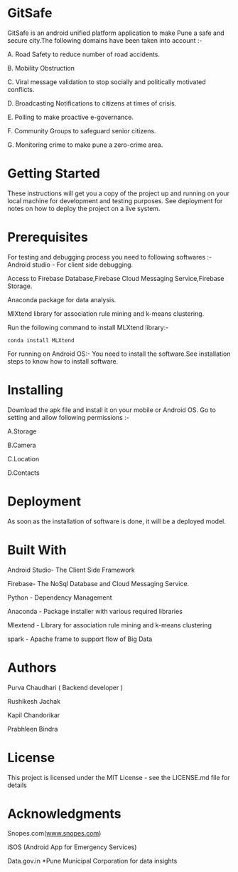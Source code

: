 # GitSafe

GitSafe is an android unified platform application to make Pune a safe and secure city.The following domains have been taken into account :-

A. Road Safety to reduce number of road accidents.

B. Mobility Obstruction 

C. Viral message validation to stop socially and politically motivated conflicts.

D. Broadcasting Notifications to citizens at times of crisis.

E. Polling to make proactive e-governance.

F. Community Groups to safeguard senior citizens.

G. Monitoring crime to make pune a zero-crime area.


# Getting Started

These instructions will get you a copy of the project up and running on your local machine for development and testing purposes. See deployment for notes on how to deploy the project on a live system.


# Prerequisites
For testing and debugging process you need to following softwares :- Android studio - For client side debugging.

Access to Firebase Database,Firebase Cloud Messaging Service,Firebase Storage.

Anaconda package for data analysis.

MlXtend library for association rule mining and k-means clustering.

Run the following command to install MLXtend library:-

	conda install MLXtend
  
For running on Android OS:- You need to install the software.See installation steps to know how to install software.


# Installing

Download the apk file and install it on your mobile or Android OS. Go to setting and allow following permissions :-

A.Storage

B.Camera

C.Location

D.Contacts


# Deployment

As soon as the installation of software is done, it will be a deployed model.



# Built With

Android Studio- The Client Side Framework

Firebase- The NoSql Database and Cloud Messaging Service.

Python - Dependency Management

Anaconda - Package installer with various required libraries

Mlextend - Library for association rule mining and k-means clustering

spark - Apache frame to support flow of Big Data



# Authors

Purva Chaudhari ( Backend developer )

Rushikesh Jachak

Kapil Chandorikar

Prabhleen Bindra


# License

This project is licensed under the MIT License - see the LICENSE.md file for details


# Acknowledgments

Snopes.com(www.snopes.com)

iSOS (Android App for Emergency Services)

Data.gov.in *Pune Municipal Corporation for data insights
